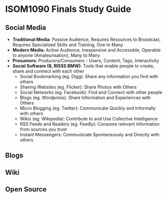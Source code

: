 # ISOM1090 Finals Study Guide

## Social Media
* **Traditional Media**: Passive Audience, Requires Resources to Broadcast, Requires Specialized Skills and Training, One to Many
* **Modern Media**: Active Audience, Inexpensive and Accessible, Operable to anyone (Amateurisation), Many to Many
* **Prosumers**: Producers/Consumers - Users, Content, Tags, Interactivity
* **Social Software (8, RISSS BMW)**: Tools that enable people to create, share and connect with each other
    * Social Bookmarking (eg. Digg): Share any information you find with others
    * Sharing Websites (eg. Flicker): Share Photos with Others
    * Social Networks (eg. Facebook): Find and Connect with other people
    * Blogs (eg. Wordpress): Share Information and Experiences with Others
    * Micro Blogging (eg. Twitter): Communicate Quickly and Informally with others
    * Wikis (eg. Wikipedia): Contribute to and Use Collective Intelligence
    * RSS Feeds and Readers (eg. Feedly): Consume relevant information from sources you trust
    * Instant Messengers: Communicate Spontaneously and Directly with others


## Blogs

## Wiki

## Open Source